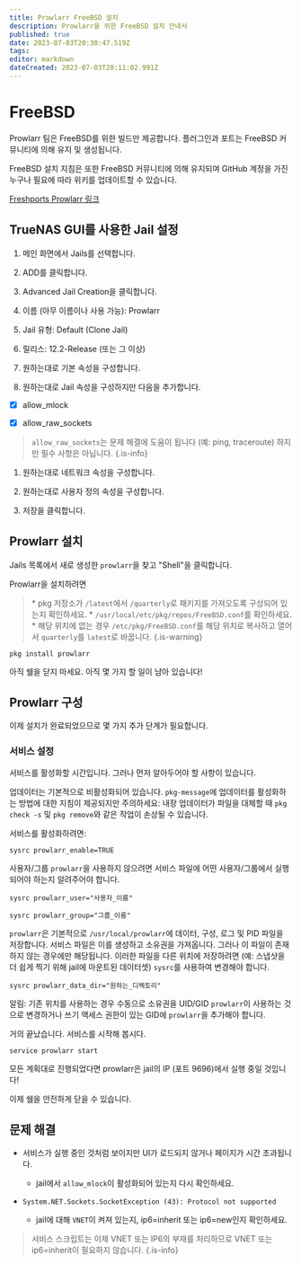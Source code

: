 ```yaml
---
title: Prowlarr FreeBSD 설치
description: Prowlarr을 위한 FreeBSD 설치 안내서
published: true
date: 2023-07-03T20:30:47.519Z
tags: 
editor: markdown
dateCreated: 2023-07-03T20:11:02.991Z
---
```


# FreeBSD

Prowlarr 팀은 FreeBSD를 위한 빌드만 제공합니다. 플러그인과 포트는 FreeBSD 커뮤니티에 의해 유지 및 생성됩니다.

FreeBSD 설치 지침은 또한 FreeBSD 커뮤니티에 의해 유지되며 GitHub 계정을 가진 누구나 필요에 따라 위키를 업데이트할 수 있습니다.

[Freshports Prowlarr 링크](https://www.freshports.org/net-p2p/prowlarr/)

## TrueNAS GUI를 사용한 Jail 설정

1. 메인 화면에서 Jails를 선택합니다.

1. ADD를 클릭합니다.

1. Advanced Jail Creation을 클릭합니다.

1. 이름 (아무 이름이나 사용 가능): Prowlarr

1. Jail 유형: Default (Clone Jail)

1. 릴리스: 12.2-Release (또는 그 이상)

1. 원하는대로 기본 속성을 구성합니다.

1. 원하는대로 Jail 속성을 구성하지만 다음을 추가합니다.

- [x] allow_mlock

- [x] allow_raw_sockets

> `allow_raw_sockets`는 문제 해결에 도움이 됩니다 (예: ping, traceroute) 하지만 필수 사항은 아닙니다. {.is-info}

1. 원하는대로 네트워크 속성을 구성합니다.

1. 원하는대로 사용자 정의 속성을 구성합니다.

1. 저장을 클릭합니다.

## Prowlarr 설치

Jails 목록에서 새로 생성한 `prowlarr`을 찾고 "Shell"을 클릭합니다.

Prowlarr을 설치하려면

> \* pkg 저장소가 `/latest`에서 `/quarterly`로 패키지를 가져오도록 구성되어 있는지 확인하세요.
> \* `/usr/local/etc/pkg/repos/FreeBSD.conf`를 확인하세요.
> \* 해당 위치에 없는 경우 `/etc/pkg/FreeBSD.conf`를 해당 위치로 복사하고 열어서 `quarterly`를 `latest`로 바꿉니다.
{.is-warning}

```shell
pkg install prowlarr
```

아직 쉘을 닫지 마세요. 아직 몇 가지 할 일이 남아 있습니다!

## Prowlarr 구성

이제 설치가 완료되었으므로 몇 가지 추가 단계가 필요합니다.

### 서비스 설정

서비스를 활성화할 시간입니다. 그러나 먼저 알아두어야 할 사항이 있습니다.

업데이터는 기본적으로 비활성화되어 있습니다. `pkg-message`에 업데이터를 활성화하는 방법에 대한 지침이 제공되지만 주의하세요: 내장 업데이터가 파일을 대체할 때 `pkg check -s` 및 `pkg remove`와 같은 작업이 손상될 수 있습니다.

서비스를 활성화하려면:

```shell
sysrc prowlarr_enable=TRUE
```

사용자/그룹 `prowlarr`을 사용하지 않으려면 서비스 파일에 어떤 사용자/그룹에서 실행되어야 하는지 알려주어야 합니다.

```shell
sysrc prowlarr_user="사용자_이름"
```

```shell
sysrc prowlarr_group="그룹_이름"
```

`prowlarr`은 기본적으로 `/usr/local/prowlarr`에 데이터, 구성, 로그 및 PID 파일을 저장합니다. 서비스 파일은 이를 생성하고 소유권을 가져옵니다. 그러나 이 파일이 존재하지 않는 경우에만 해당됩니다. 이러한 파일을 다른 위치에 저장하려면 (예: 스냅샷을 더 쉽게 찍기 위해 jail에 마운트된 데이터셋) `sysrc`를 사용하여 변경해야 합니다.

```shell
sysrc prowlarr_data_dir="원하는_디렉토리"
```

알림: 기존 위치를 사용하는 경우 수동으로 소유권을 UID/GID `prowlarr`이 사용하는 것으로 변경하거나 쓰기 액세스 권한이 있는 GID에 `prowlarr`을 추가해야 합니다.

거의 끝났습니다. 서비스를 시작해 봅시다.

```shell
service prowlarr start
```

모든 계획대로 진행되었다면 prowlarr은 jail의 IP (포트 9696)에서 실행 중일 것입니다!

이제 쉘을 안전하게 닫을 수 있습니다.

## 문제 해결

- 서비스가 실행 중인 것처럼 보이지만 UI가 로드되지 않거나 페이지가 시간 초과됩니다.
  - jail에서 `allow_mlock`이 활성화되어 있는지 다시 확인하세요.
  
- `System.NET.Sockets.SocketException (43): Protocol not supported`
  - jail에 대해 `VNET`이 켜져 있는지, ip6=inherit 또는 ip6=new인지 확인하세요.

> 서비스 스크립트는 이제 VNET 또는 IP6의 부재를 처리하므로 VNET 또는 ip6=inherit이 필요하지 않습니다.
{.is-info}